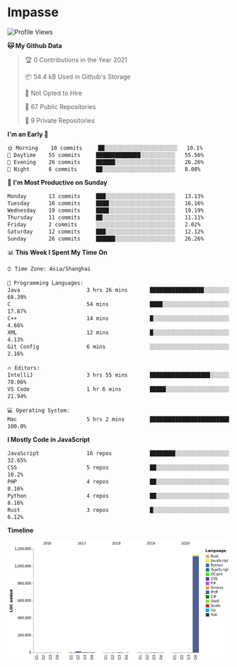 # Impasse

<!--START_SECTION:waka-->
![Profile Views](http://img.shields.io/badge/Profile%20Views-1-blue)

**🐱 My Github Data** 

> 🏆 0 Contributions in the Year 2021
 > 
> 📦 54.4 kB Used in Github's Storage 
 > 
> 🚫 Not Opted to Hire
 > 
> 📜 67 Public Repositories 
 > 
> 🔑 9 Private Repositories  
 > 
**I'm an Early 🐤** 

```text
🌞 Morning    10 commits     ██░░░░░░░░░░░░░░░░░░░░░░░   10.1% 
🌆 Daytime    55 commits     ██████████████░░░░░░░░░░░   55.56% 
🌃 Evening    26 commits     ██████░░░░░░░░░░░░░░░░░░░   26.26% 
🌙 Night      8 commits      ██░░░░░░░░░░░░░░░░░░░░░░░   8.08%

```
📅 **I'm Most Productive on Sunday** 

```text
Monday       13 commits     ███░░░░░░░░░░░░░░░░░░░░░░   13.13% 
Tuesday      16 commits     ████░░░░░░░░░░░░░░░░░░░░░   16.16% 
Wednesday    19 commits     ████░░░░░░░░░░░░░░░░░░░░░   19.19% 
Thursday     11 commits     ██░░░░░░░░░░░░░░░░░░░░░░░   11.11% 
Friday       2 commits      ░░░░░░░░░░░░░░░░░░░░░░░░░   2.02% 
Saturday     12 commits     ███░░░░░░░░░░░░░░░░░░░░░░   12.12% 
Sunday       26 commits     ██████░░░░░░░░░░░░░░░░░░░   26.26%

```


📊 **This Week I Spent My Time On** 

```text
⌚︎ Time Zone: Asia/Shanghai

💬 Programming Languages: 
Java                     3 hrs 26 mins       █████████████████░░░░░░░░   68.39% 
C                        54 mins             ████░░░░░░░░░░░░░░░░░░░░░   17.87% 
C++                      14 mins             █░░░░░░░░░░░░░░░░░░░░░░░░   4.66% 
XML                      12 mins             █░░░░░░░░░░░░░░░░░░░░░░░░   4.13% 
Git Config               6 mins              ░░░░░░░░░░░░░░░░░░░░░░░░░   2.16%

🔥 Editors: 
IntelliJ                 3 hrs 55 mins       ███████████████████░░░░░░   78.06% 
VS Code                  1 hr 6 mins         █████░░░░░░░░░░░░░░░░░░░░   21.94%

💻 Operating System: 
Mac                      5 hrs 2 mins        █████████████████████████   100.0%

```

**I Mostly Code in JavaScript** 

```text
JavaScript               16 repos            ████████░░░░░░░░░░░░░░░░░   32.65% 
CSS                      5 repos             ██░░░░░░░░░░░░░░░░░░░░░░░   10.2% 
PHP                      4 repos             ██░░░░░░░░░░░░░░░░░░░░░░░   8.16% 
Python                   4 repos             ██░░░░░░░░░░░░░░░░░░░░░░░   8.16% 
Rust                     3 repos             █░░░░░░░░░░░░░░░░░░░░░░░░   6.12%

```


**Timeline**

![Chart not found](https://raw.githubusercontent.com/impasse/impasse/master/charts/bar_graph.png) 


<!--END_SECTION:waka-->
